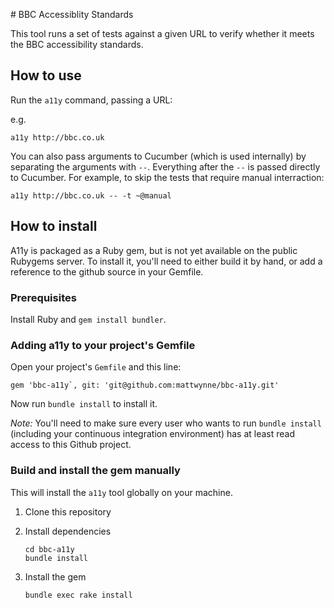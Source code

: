 # BBC Accessiblity Standards

This tool runs a set of tests against a given URL to verify whether it meets the BBC accessibility standards.

## How to use

Run the `a11y` command, passing a URL:

e.g.

    a11y http://bbc.co.uk

You can also pass arguments to Cucumber (which is used internally) by separating the arguments with `--`. Everything
after the `--` is passed directly to Cucumber. For example, to skip the tests that require manual interraction:

    a11y http://bbc.co.uk -- -t ~@manual

## How to install

A11y is packaged as a Ruby gem, but is not yet available on the public Rubygems server. To install it, you'll need to either build it by hand, or add a reference to the github source in your Gemfile.

### Prerequisites

Install Ruby and `gem install bundler`.

### Adding a11y to your project's Gemfile

Open your project's `Gemfile` and this line:

    gem 'bbc-a11y`, git: 'git@github.com:mattwynne/bbc-a11y.git'

Now run `bundle install` to install it.

*Note:* You'll need to make sure every user who wants to run `bundle install` (including your continuous integration environment) has at least read access to this Github project.

### Build and install the gem manually

This will install the `a11y` tool globally on your machine.

1. Clone this repository
2. Install dependencies

    ~~~
    cd bbc-a11y
    bundle install
    ~~~

3. Install the gem

    ~~~
    bundle exec rake install
    ~~~

